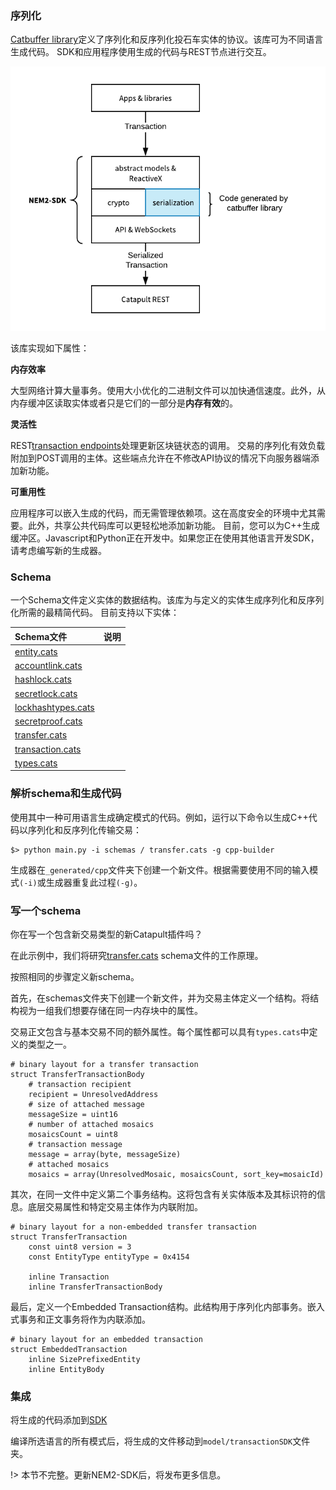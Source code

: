 ### 序列化

[Catbuffer library](https://github.com/nemtech/catbuffer)定义了序列化和反序列化投石车实体的协议。该库可为不同语言生成代码。
SDK和应用程序使用生成的代码与REST节点进行交互。

![](../images/catbuffer.png)

该库实现如下属性：

 **内存效率**

大型网络计算大量事务。使用大小优化的二进制文件可以加快通信速度。此外，从内存缓冲区读取实体或者只是它们的一部分是**内存有效**的。

**灵活性**

REST[transaction endpoints](https://nemtech.github.io/api/endpoints.html#operation/announceTransaction)处理更新区块链状态的调用。
交易的序列化有效负载附加到POST调用的主体。这些端点允许在不修改API协议的情况下向服务器端添加新功能。

**可重用性**

应用程序可以嵌入生成的代码，而无需管理依赖项。这在高度安全的环境中尤其需要。此外，共享公共代码库可以更轻松地添加新功能。
目前，您可以为C++生成缓冲区。Javascript和Python正在开发中。如果您正在使用其他语言开发SDK，请考虑编写新的生成器。

### Schema

一个Schema文件定义实体的数据结构。该库为与定义的实体生成序列化和反序列化所需的最精简代码。
目前支持以下实体：

|Schema文件|说明|
|:---|:---|
|[entity.cats](https://github.com/nemtech/catbuffer/blob/master/schemas/entity.cats)||
|[accountlink.cats](https://github.com/nemtech/catbuffer/blob/master/schemas/accountlink.cats)| |
|[hashlock.cats](https://github.com/nemtech/catbuffer/blob/master/schemas/hashlock.cats)| |
|[secretlock.cats](https://github.com/nemtech/catbuffer/blob/master/schemas/secretlock.cats)| |
|[lockhashtypes.cats](https://github.com/nemtech/catbuffer/blob/master/schemas/lockhashtypes.cats)| |
|[secretproof.cats](https://github.com/nemtech/catbuffer/blob/master/schemas/secretproof.cats)| |
|[transfer.cats](https://github.com/nemtech/catbuffer/blob/master/schemas/transfer.cats)| |
|[transaction.cats](https://github.com/nemtech/catbuffer/blob/master/schemas/transaction.cats)| |
|[types.cats](https://github.com/nemtech/catbuffer/blob/master/schemas/types.cats)| |

### 解析schema和生成代码

使用其中一种可用语言生成确定模式的代码。例如，运行以下命令以生成C++代码以序列化和反序列化传输交易：

```
$> python main.py -i schemas / transfer.cats -g cpp-builder
```

生成器在`_generated/cpp`文件夹下创建一个新文件。根据需要使用不同的输入模式`(-i)`或生成器重复此过程`(-g)`。

### 写一个schema

你在写一个包含新交易类型的新Catapult插件吗？

在此示例中，我们将研究[transfer.cats](https://github.com/nemtech/catbuffer/blob/master/schemas/transfer.cats) schema文件的工作原理。

按照相同的步骤定义新schema。

首先，在schemas文件夹下创建一个新文件，并为交易主体定义一个结构。将结构视为一组我们想要存储在同一内存块中的属性。

交易正文包含与基本交易不同的额外属性。每个属性都可以具有`types.cats`中定义的类型之一。

```
# binary layout for a transfer transaction
struct TransferTransactionBody
    # transaction recipient
    recipient = UnresolvedAddress
    # size of attached message
    messageSize = uint16
    # number of attached mosaics
    mosaicsCount = uint8
    # transaction message
    message = array(byte, messageSize)
    # attached mosaics
    mosaics = array(UnresolvedMosaic, mosaicsCount, sort_key=mosaicId)
```
 
其次，在同一文件中定义第二个事务结构。这将包含有关实体版本及其标识符的信息。底层交易属性和特定交易主体作为内联附加。

```
# binary layout for a non-embedded transfer transaction
struct TransferTransaction
    const uint8 version = 3
    const EntityType entityType = 0x4154

    inline Transaction
    inline TransferTransactionBody
```

最后，定义一个Embedded Transaction结构。此结构用于序列化内部事务。嵌入式事务和正文事务将作为内联添加。

```
# binary layout for an embedded transaction
struct EmbeddedTransaction
    inline SizePrefixedEntity
    inline EntityBody
```

### 集成

将生成的代码添加到[SDK](https://nemtech.github.io/api/serialization.html#adding-generated-code-to-an-sdk)

编译所选语言的所有模式后，将生成的文件移动到`model/transactionSDK`文件夹。

!> 本节不完整。更新NEM2-SDK后，将发布更多信息。

